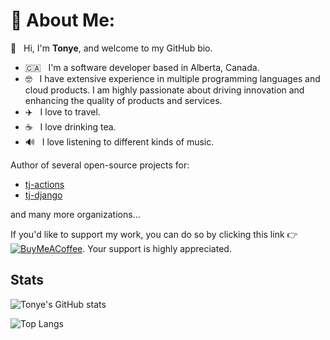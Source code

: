# 💫 About Me:
👋 &nbsp; Hi, I'm **Tonye**, and welcome to my GitHub bio.
- :canada: &nbsp; I'm a software developer based in Alberta, Canada.
- 🤓 &nbsp; I have extensive experience in multiple programming languages and cloud products. I am highly passionate about driving innovation and enhancing the quality of products and services.
- ✈️ &nbsp; I love to travel.
- ☕️ &nbsp; I love drinking tea.
- 🔊 &nbsp; I love listening to different kinds of music.

Author of several open-source projects for:
- [tj-actions](https://github.com/tj-actions)
- [tj-django](https://github.com/tj-django)

and many more organizations...

If you'd like to support my work, you can do so by clicking this link 👉 [![BuyMeACoffee](https://img.shields.io/badge/Buy%20Me%20a%20Coffee-ffdd00?style=for-the-badge&logo=buy-me-a-coffee&logoColor=black)](https://buymeacoffee.com/jackton1). Your support is highly appreciated.

## Stats

![Tonye's GitHub stats](https://github-readme-stats-five-phi-49.vercel.app/api?username=jackton1&show_icons=true&theme=transparent&show=reviews,discussions_started,discussions_answered,prs_merged,prs_merged_percentage&role=OWNER,ORGANIZATION_MEMBER,COLLABORATOR)

![Top Langs](https://github-readme-stats-five-phi-49.vercel.app/api/top-langs/?username=jackton1&layout=donut&langs_count=20&theme=transparent&role=OWNER,ORGANIZATION_MEMBER,COLLABORATOR)
